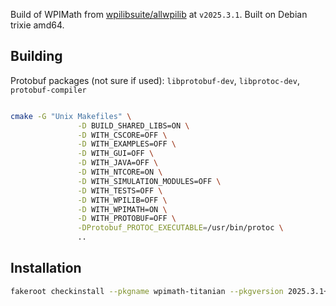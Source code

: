 Build of WPIMath from [wpilibsuite/allwpilib](https://github.com/wpilibsuite/allwpilib) at `v2025.3.1`. Built on Debian trixie amd64.

## Building

Protobuf packages (not sure if used): `libprotobuf-dev`, `libprotoc-dev`, `protobuf-compiler`

```bash

cmake -G "Unix Makefiles" \
               -D BUILD_SHARED_LIBS=ON \
               -D WITH_CSCORE=OFF \
               -D WITH_EXAMPLES=OFF \
               -D WITH_GUI=OFF \
               -D WITH_JAVA=OFF \
               -D WITH_NTCORE=ON \
               -D WITH_SIMULATION_MODULES=OFF \
               -D WITH_TESTS=OFF \
               -D WITH_WPILIB=OFF \
               -D WITH_WPIMATH=ON \
               -D WITH_PROTOBUF=OFF \
               -DProtobuf_PROTOC_EXECUTABLE=/usr/bin/protoc \
               ..
```

## Installation

```bash
fakeroot checkinstall --pkgname wpimath-titanian --pkgversion 2025.3.1+deb13 --arch amd64 --pkglicense Apache-2.0 --pkgsource allwpilib --maintainer "Ethan Charoenpitaks <echaroenpitaks@imsa.edu>" --install=no --fstrans=yes
 ```